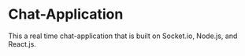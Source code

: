 # Chat-Application
This a real time chat-application that is built on Socket.io, Node.js, and React.js.
